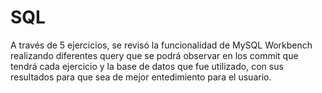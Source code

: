 # SQL
A través de 5 ejercicios, se revisó la funcionalidad de MySQL Workbench realizando diferentes query que se podrá observar en los commit que tendrá cada ejercicio y la base de datos que fue utilizado, con sus resultados para que sea de mejor entedimiento para el usuario.

